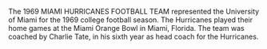 The 1969 MIAMI HURRICANES FOOTBALL TEAM represented the University of Miami for the 1969 college football season. The Hurricanes played their home games at the Miami Orange Bowl in Miami, Florida. The team was coached by Charlie Tate, in his sixth year as head coach for the Hurricanes.
